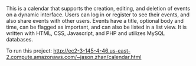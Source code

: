 This is a calendar that supports the creation, editing, and deletion of events on a dynamic interface. Users can log in or register to see their events, and also share events with other users. Events have a title, optional body and time, can be flagged as important, and can also be listed in a list view. It is written with HTML, CSS, Javascript, and PHP and utilizes MySQL databases.

To run this project:
http://ec2-3-145-4-46.us-east-2.compute.amazonaws.com/~jason.zhan/calendar.html
